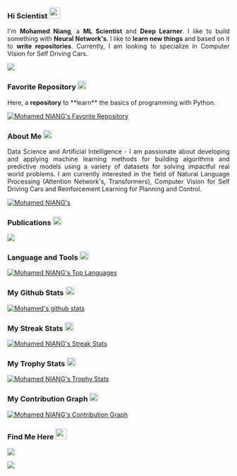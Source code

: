 <h3> Hi Scientist <img src="https://media.giphy.com/media/hvRJCLFzcasrR4ia7z/giphy.gif" width="25px"> 
</h3> 

<p align='justify'> I'm <b>Mohamed Niang</b>, a <b>ML Scientist</b> and <b>Deep Learner</b>. I like to build something with <b>Neural Network's</b>. I like to <b>learn new things</b> and based on it to <b>write repositories</b>. Currently, I am looking to specialize in Computer Vision for Self Driving Cars.</p>

<a href="https://github.com/antonkomarev/github-profile-views-counter">
    <img src="https://komarev.com/ghpvc/?username=Niangmohamed">
</a> 

<h3> Favorite Repository <img src="https://media3.giphy.com/media/KAq5w47R9rmTuvWOWa/giphy.gif?cid=ecf05e47lrb9xeuh9zp8ucl23qcovd9604epux90ot2cwpup&rid=giphy.gif&ct=g" width="20px">
</h3> 

<p align='justify'> Here, a <strong>repository</strong> to **learn** the basics of programming with Python.</p>

[![Mohamed NIANG's Favorite Repository](https://github-readme-stats.vercel.app/api/pin/?username=Niangmohamed&repo=The-Fundamentals-of-Python)](https://github.com/Niangmohamed/The-Fundamentals-of-Python)

<h3> About Me <img src="https://media3.giphy.com/media/eVs7VWHmq98ahS4Ald/giphy.gif?cid=ecf05e47p5hozdh3c41lc2g00qwhgqf5unzs1vdhbcvfnlwe&rid=giphy.gif&ct=g" width="20px">
</h3> 

<p align="justify"> Data Science and Artificial Intelligence - I am passionate about developing and applying machine learning methods for building algorithms and predictive models using a variety of datasets for solving impactful real world problems. I am currently interested in the field of Natural Language Processing (Attention Network's, Transformers), Computer Vision for Self Driving Cars and Reinforcement Learning for Planning and Control.</p>

[![Mohamed NIANG's](https://github-profile-summary-cards.vercel.app/api/cards/profile-details?username=Niangmohamed&theme=vue)](https://github-profile-summary-cards.vercel.app/api/cards/profile-details?username=Niangmohamed&theme=vue)

<h3> Publications <img src="https://media1.giphy.com/media/dSdvJInASmUQjorT90/giphy.gif?cid=ecf05e473gb9bujxmpbp3rh1g7fxe3wefvku4r5jg6ylj4lz&rid=giphy.gif&ct=g" width="20px">
</h3> 

<div> 
    
<a href="https://medium.com/@niango777" target="_blank"><img src="https://img.shields.io/badge/Medium-12100E?style=for-the-badge&logo=medium&logoColor=white" target="_blank">
   </a>
 
</div>

<h3> Language and Tools <img src="https://media4.giphy.com/media/xT9IgzoKnwFNmISR8I/giphy.gif?cid=ecf05e47jd384f7i87nchwsua8winjpo6jlry9anao4kjexp&rid=giphy.gif&ct=g" width="20px">
</h3> 

[![Mohamed NIANG's Top Languages](https://github-readme-stats.vercel.app/api/top-langs/?username=Niangmohamed&layout=compact&langs_count=10)](https://github-readme-stats.vercel.app/api/top-langs/?username=Niangmohamed&langs_count=10)

<h3> My Github Stats <img src="https://media4.giphy.com/media/du3J3cXyzhj75IOgvA/giphy.gif?cid=ecf05e47giebzo6tvlkw37po2bc9t05qkc01ra15k9clucwd&rid=giphy.gif&ct=g" width="20px">
</h3> 

[![Mohamed's github stats](https://github-readme-stats.vercel.app/api?username=Niangmohamed&count_private=true&show_icons=true&theme=vue)](https://github-readme-stats.vercel.app/api?username=Niangmohamed&count_private=true&show_icons=true&theme=vue)

<h3> My Streak Stats <img src="https://media3.giphy.com/media/9VgujJCeTUCcVPVQ5v/giphy.gif?cid=ecf05e4725nrjcev1pw9j3yw818mdiorjo0chgtgmhtrmz12&rid=giphy.gif&ct=g" width="20px">
</h3> 

[![Mohamed NIANG's Streak Stats](https://github-readme-streak-stats.herokuapp.com/?user=Niangmohamed)](https://github-readme-streak-stats.herokuapp.com/?user=Niangmohamed)

<h3> My Trophy Stats <img src="https://media2.giphy.com/media/jIRyzncqRWzM3GYaQm/giphy.gif?cid=ecf05e47dza2mqoo4qjo2t02ycjxpeqxgf3nn02im3gf9ctd&rid=giphy.gif&ct=g" width="20px">
</h3> 

[![Mohamed NIANG's Trophy Stats](https://github-profile-trophy.vercel.app/?username=Niangmohamed)](https://github-profile-trophy.vercel.app/?username=Niangmohamed)

<h3> My Contribution Graph <img src="https://media3.giphy.com/media/CtYFOdVbvTfgZunPEA/200w.webp?cid=ecf05e47dl4d38a675q68bxc2b8eslyjblmbjsz2a65jorqi&rid=200w.webp&ct=g" width="20px">
</h3> 

[![Mohamed NIANG's Contribution Graph](https://activity-graph.herokuapp.com/graph?username=Niangmohamed&theme=minimal)](https://activity-graph.herokuapp.com/graph?username=Niangmohamed&theme=minimal)

<h3> Find Me Here <img src="https://s4.gifyu.com/images/handshake.gif" width="25px">
</h3> 

<div> 
    
<a href="https://www.linkedin.com/in/mohamed-niang-45a698133/" target="_blank"><img src="https://img.shields.io/badge/LinkedIn-0077B5?style=for-the-badge&logo=linkedin&logoColor=white" target="_blank">
   </a>
    
<a href="https://twitter.com/Moha__niang" target="_blank"><img src="https://img.shields.io/badge/Twitter-1DA1F2?style=for-the-badge&logo=twitter&logoColor=white" target="_blank">
   </a>
 
</div>

<!--
**Niangmohamed/Niangmohamed** is a ✨ _special_ ✨ repository because its `README.md` (this file) appears on your GitHub profile.

Here are some ideas to get you started:

- 🔭 I’m currently working on ...
- 🌱 I’m currently learning ...
- 👯 I’m looking to collaborate on ...
- 🤔 I’m looking for help with ...
- 💬 Ask me about ...
- 📫 How to reach me: ...
- 😄 Pronouns: ...
- ⚡ Fun fact: ...
-->
